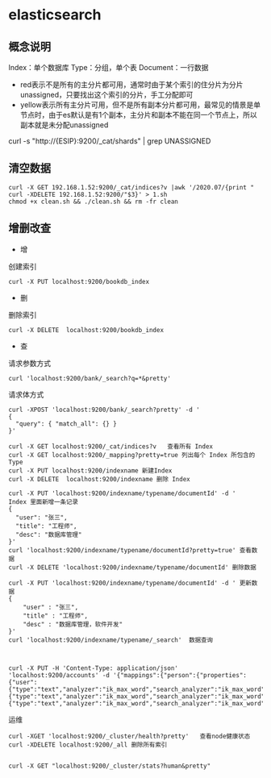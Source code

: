 # elasticsearch


## 概念说明

Index：单个数据库
Type：分组，单个表
Document：一行数据

- red表示不是所有的主分片都可用，通常时由于某个索引的住分片为分片unassigned，只要找出这个索引的分片，手工分配即可
- yellow表示所有主分片可用，但不是所有副本分片都可用，最常见的情景是单节点时，由于es默认是有1个副本，主分片和副本不能在同一个节点上，所以副本就是未分配unassigned


curl -s "http://{ESIP}:9200/_cat/shards" | grep UNASSIGNED



## 清空数据
```
curl -X GET 192.168.1.52:9200/_cat/indices?v |awk '/2020.07/{print " curl -XDELETE 192.168.1.52:9200/"$3}' > 1.sh 
chmod +x clean.sh && ./clean.sh && rm -fr clean
```



## 增删改查

- 增

创建索引
```
curl -X PUT localhost:9200/bookdb_index 
```

- 删

删除索引
```
curl -X DELETE  localhost:9200/bookdb_index 
```
- 查

请求参数方式
```
curl 'localhost:9200/bank/_search?q=*&pretty'
```

请求体方式

```
curl -XPOST 'localhost:9200/bank/_search?pretty' -d '
{
  "query": { "match_all": {} }
}'
```




```
curl -X GET localhost:9200/_cat/indices?v   查看所有 Index
curl -X GET localhost:9200/_mapping?pretty=true 列出每个 Index 所包含的 Type
curl -X PUT localhost:9200/indexname 新建Index
curl -X DELETE  localhost:9200/indexname 删除 Index

curl -X PUT 'localhost:9200/indexname/typename/documentId' -d '     Index 里面新增一条记录
{
  "user": "张三",
  "title": "工程师",
  "desc": "数据库管理"
}' 
curl 'localhost:9200/indexname/typename/documentId?pretty=true' 查看数据
curl -X DELETE 'localhost:9200/indexname/typename/documentId' 删除数据

curl -X PUT 'localhost:9200/indexname/typename/documentId' -d ' 更新数据
{
    "user" : "张三",
    "title" : "工程师",
    "desc" : "数据库管理，软件开发"
}' 
curl 'localhost:9200/indexname/typename/_search'  数据查询



curl -X PUT -H 'Content-Type: application/json' 'localhost:9200/accounts' -d '{"mappings":{"person":{"properties":{"user":{"type":"text","analyzer":"ik_max_word","search_analyzer":"ik_max_word"},"title":{"type":"text","analyzer":"ik_max_word","search_analyzer":"ik_max_word"},"desc":{"type":"text","analyzer":"ik_max_word","search_analyzer":"ik_max_word"}}}}}'

```
运维
```
curl -XGET 'localhost:9200/_cluster/health?pretty'   查看node健康状态
curl -XDELETE localhost:9200/_all 删除所有索引


curl -X GET "localhost:9200/_cluster/stats?human&pretty"
```



